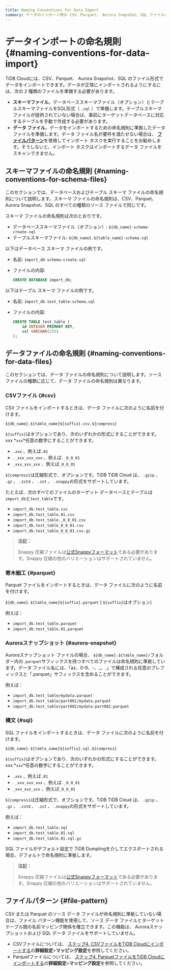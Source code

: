 ```yaml
---
title: Naming Conventions for Data Import
summary: データのインポート時の CSV、Parquet、 Aurora Snapshot、SQL ファイルの命名規則について説明します。
---
```


# データインポートの命名規則 {#naming-conventions-for-data-import}

TiDB Cloudには、CSV、Parquet、 Aurora Snapshot、SQL のファイル形式でデータをインポートできます。データが正常にインポートされるようにするには、次の 2 種類のファイルを準備する必要があります。

-   **スキーマファイル**。データベーススキーマファイル（オプション）とテーブルスキーマファイルをSQL形式（ `.sql` ）で準備します。テーブルスキーマファイルが提供されていない場合は、事前にターゲットデータベースに対応するテーブルを手動で作成する必要があります。
-   **データ ファイル**。データをインポートするための命名規則に準拠したデータ ファイルを準備します。データ ファイル名が要件を満たせない場合は、 [**ファイルパターン**](#file-pattern)を使用してインポート タスクを実行することをお勧めします。そうしないと、インポート タスクはインポートするデータ ファイルをスキャンできません。

## スキーマファイルの命名規則 {#naming-conventions-for-schema-files}

このセクションでは、データベースおよびテーブル スキーマ ファイルの命名規則について説明します。スキーマ ファイルの命名規則は、CSV、Parquet、 Aurora Snapshot、SQL のすべての種類のソース ファイルで同じです。

スキーマ ファイルの命名規則は次のとおりです。

-   データベーススキーマファイル（オプション）: `${db_name}-schema-create.sql`
-   テーブルスキーマファイル: `${db_name}.${table_name}-schema.sql`

以下はデータベース スキーマ ファイルの例です。

-   名前: `import_db-schema-create.sql`
-   ファイルの内容:

    ```sql
    CREATE DATABASE import_db;
    ```

以下はテーブル スキーマ ファイルの例です。

-   名前: `import_db.test_table-schema.sql`
-   ファイルの内容:

    ```sql
    CREATE TABLE test_table (
        id INTEGER PRIMARY KEY,
        val VARCHAR(255)
    );
    ```

## データファイルの命名規則 {#naming-conventions-for-data-files}

このセクションでは、データ ファイルの命名規則について説明します。ソース ファイルの種類に応じて、データ ファイルの命名規則は異なります。

### CSVファイル {#csv}

CSV ファイルをインポートするときは、データ ファイルに次のように名前を付けます。

`${db_name}.${table_name}${suffix}.csv.${compress}`

`${suffix}`はオプションであり、次のいずれかの形式にすることができます。xxx *`xxx`*任意の数字にすることができます。

-   *`.xxx`* 、例えば`.01`
-   *`._xxx_xxx_xxx`* 、例えば`._0_0_01`
-   *`_xxx_xxx_xxx`* 、例えば`_0_0_01`

`${compress}`は圧縮形式で、オプションです。TiDB TiDB Cloud は、 `.gzip` 、 `.gz` 、 `.zstd` 、 `.zst` 、 `.snappy`の形式をサポートしています。

たとえば、次のすべてのファイルのターゲット データベースとテーブルは`import_db`と`test_table`です。

-   `import_db.test_table.csv`
-   `import_db.test_table.01.csv`
-   `import_db.test_table._0_0_01.csv`
-   `import_db.test_table_0_0_01.csv`
-   `import_db.test_table_0_0_01.csv.gz`

> **注記：**
>
> Snappy 圧縮ファイルは[公式Snappyフォーマット](https://github.com/google/snappy)である必要があります。Snappy 圧縮の他のバリエーションはサポートされていません。

### 寄木細工 {#parquet}

Parquet ファイルをインポートするときは、データ ファイルに次のように名前を付けます。

`${db_name}.${table_name}${suffix}.parquet` ( `${suffix}`はオプション)

例えば：

-   `import_db.test_table.parquet`
-   `import_db.test_table.01.parquet`

### Auroraスナップショット {#aurora-snapshot}

Auroraスナップショット ファイルの場合、 `${db_name}.${table_name}/`フォルダー内の`.parquet`サフィックスを持つすべてのファイルは命名規則に準拠しています。データ ファイル名には、「az、0-9、-、_、.」で構成される任意のプレフィックスと「.parquet」サフィックスを含めることができます。

例えば：

-   `import_db.test_table/mydata.parquet`
-   `import_db.test_table/part001/mydata.parquet`
-   `import_db.test_table/part002/mydata-part002.parquet`

### 構文 {#sql}

SQL ファイルをインポートするときは、データ ファイルに次のように名前を付けます。

`${db_name}.${table_name}${suffix}.sql.${compress}`

`${suffix}`はオプションであり、次のいずれかの形式にすることができます。xxx *`xxx`*任意の数字にすることができます。

-   *`.xxx`* 、例えば`.01`
-   *`._xxx_xxx_xxx`* 、例えば`._0_0_01`
-   *`_xxx_xxx_xxx`* 、例えば`_0_0_01`

`${compress}`は圧縮形式で、オプションです。TiDB TiDB Cloud は、 `.gzip` 、 `.gz` 、 `.zstd` 、 `.zst` 、 `.snappy`の形式をサポートしています。

例えば：

-   `import_db.test_table.sql`
-   `import_db.test_table.01.sql`
-   `import_db.test_table.01.sql.gz`

SQL ファイルがデフォルト設定で TiDB Dumplingを介してエクスポートされる場合、デフォルトで命名規則に準拠します。

> **注記：**
>
> Snappy 圧縮ファイルは[公式Snappyフォーマット](https://github.com/google/snappy)である必要があります。Snappy 圧縮の他のバリエーションはサポートされていません。

## ファイルパターン {#file-pattern}

CSV または Parquet のソース データ ファイルが命名規則に準拠していない場合は、ファイル パターン機能を使用して、ソース データ ファイルとターゲット テーブル間の名前マッピング関係を確立できます。この機能は、 Auroraスナップショットおよび SQL データ ファイルをサポートしていません。

-   CSVファイルについては、 [ステップ4. CSVファイルをTiDB Cloudにインポートする](/tidb-cloud/import-csv-files.md#step-4-import-csv-files-to-tidb-cloud)の**詳細設定**&gt;**マッピング設定**を参照してください。
-   Parquetファイルについては、 [ステップ4. ParquetファイルをTiDB Cloudにインポートする](/tidb-cloud/import-parquet-files.md#step-4-import-parquet-files-to-tidb-cloud)の**詳細設定**&gt;**マッピング設定**を参照してください。
